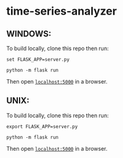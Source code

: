 # time-series-analyzer

## WINDOWS:

To build locally, clone this repo then run:

```
set FLASK_APP=server.py
```
```
python -m flask run
```

Then open [`localhost:5000`](http://localhost:5000) in a browser.

## UNIX:

To build locally, clone this repo then run:

```
export FLASK_APP=server.py
```
```
python -m flask run
```

Then open [`localhost:5000`](http://localhost:5000) in a browser.